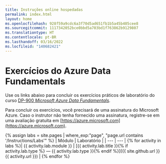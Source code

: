 ```yaml
---
title: Instruções online hospedadas
permalink: index.html
layout: home
ms.openlocfilehash: 928f59a9cdc6a3f70d5ad651fb1b5a45b405cee8
ms.sourcegitcommit: 1117342052bce0bbd5a703bd1f763862b9129807
ms.translationtype: HT
ms.contentlocale: pt-BR
ms.lasthandoff: 03/16/2022
ms.locfileid: "140682421"
---
```

# <a name="azure-data-fundamentals-exercises"></a>Exercícios do Azure Data Fundamentals

Use os links abaixo para concluir os exercícios práticos de laboratório do curso [DP-900 *Microsoft Azure Data Fundamentals*](https://docs.microsoft.com/learn/certifications/courses/dp-900t00).

Para concluir os exercícios, você precisará de uma assinatura do Microsoft Azure. Caso o instrutor não tenha fornecido uma assinatura, registre-se em uma avaliação gratuita em [https://azure.microsoft.com](https://azure.microsoft.com).

{% assign labs = site.pages | where_exp:"page", "page.url contains '/Instructions/Labs'" %}
| Módulo | Laboratório |
| --- | --- | 
{% for activity in labs  %}| {{ activity.lab.module }} | [{{ activity.lab.title }}{% if activity.lab.type %} — {{ activity.lab.type }}{% endif %}]({{ site.github.url }}{{ activity.url }}) |
{% endfor %}

